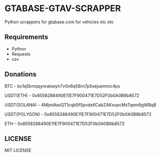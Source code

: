 # GTABASE-GTAV-SCRAPPER
Python scrappers for gtabase.com for vehicles etc etc
## Requirements

- Python
- Requests
- csv

## Donations

BTC - bc1q5kmqqynratseyh7v0n8q58rn7p5xejuemmc4px

USDT(ETH) - 0x8558288490E11E7F900471E7D52F0b0A0B6b8572

USDT(SOLANA) - 4MjmiAwiQT1cqb5fSpvdsKCabZAKxopcMsTqem9gWBqB

USDT(POLYGON) - 0x8558288490E11E7F900471E7D52F0b0A0B6b8572

ETH - 0x8558288490E11E7F900471E7D52F0b0A0B6b8572


## LICENSE

MIT LICENSE
